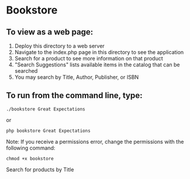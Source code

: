 # Bookstore

## To view as a web page:

1. Deploy this directory to a web server
2. Navigate to the index.php page in this directory to see the application
3. Search for a product to see more information on that product
4. "Search Suggestions" lists available items in the catalog that can be searched
5. You may search by Title, Author, Publisher, or ISBN

## To run from the command line, type:

```
./bookstore Great Expectations
```
or
```
php bookstore Great Expectations
```

Note: If you receive a permissions error, change the permissions with the following command:

```
chmod +x bookstore
```

Search for products by Title
